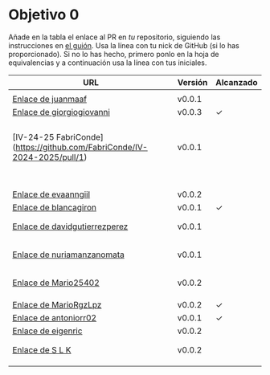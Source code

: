 # Objetivo 0

Añade en la tabla el enlace al PR en *tu* repositorio, siguiendo las
instrucciones en [el guión](http://jj.github.io/IV/documentos/proyecto/0.Repositorio). Usa
la línea con tu nick de GitHub (si lo has proporcionado). Si no lo has hecho,
primero ponlo en la hoja de equivalencias y a continuación usa la línea con tus
iniciales.

| URL                                                                                                             | Versión | Alcanzado |
|-----------------------------------------------------------------------------------------------------------------|---------|-----------|
| <!-- Enlace de A E S -->                                                                                        |         |           |
| [Enlace de juanmaaf](https://github.com/juanmaaf/Time-MoneyController/pull/1)                                   | v0.0.1  |           |
| [Enlace de giorgiogiovanni](https://github.com/giorgiogiovanni/PacketManager/pull/1)                            | v0.0.3  | ✓         |
| <!-- Enlace de B R J -->                                                                                        |         |           |
| <!-- Enlace de sweetiepitie -->                                                                                 |         |           |
| <!-- Enlace de jacarmona364 -->                                                                                 |         |           |
| <!-- Enlace de C L L M -->                                                                                      |         |           |
| [IV-24-25 FabriConde] (https://github.com/FabriConde/IV-2024-2025/pull/1)                                       | v0.0.1  |           |
| <!-- Enlace de FerniCuesta -->                                                                                  |         |           |
| <!-- Enlace de D L -->                                                                                          |         |           |
| <!-- Enlace de adiazcencillo -->                                                                                |         |           |
| <!-- Enlace de hossam1522 -->                                                                                   |         |           |
| <!-- Enlace de clara99gf -->                                                                                    |         |           |
| <!-- Enlace de Antoniogm03 -->                                                                                  |         |           |
| <!-- Enlace de G M F J -->                                                                                      |         |           |
| <!-- Enlace de G P S -->                                                                                        |         |           |
| [Enlace de evaanngiil](https://github.com/evaanngiil/PresentCreator/pull/1)                                     | v0.0.2  |           |
| [Enlace de blancagiron](https://github.com/blancagiron/SeguraSenior/pull/1)                                     | v0.0.1  | ✓         |
| <!-- Enlace de GaelGoncalvesAlba -->                                                                            |         |           |
| <!-- Enlace de abbonno -->                                                                                      |         |           |
| [Enlace de davidgutierrezperez](https://github.com/davidgutierrezperez/Axel/pull/1)                             | v0.0.1  |           |
| <!-- Enlace de H M -->                                                                                          |         |           |
| <!-- Enlace de I M -->                                                                                          |         |           |
| <!-- Enlace de L D C L M C -->                                                                                  |         |           |
| <!-- Enlace de L B J -->                                                                                        |         |           |
| <!-- Enlace de L A J A -->                                                                                      |         |           |
| <!-- Enlace de M M N --> [Enlace de nuriamanzanomata](https://github.com/mmnuria/PersonalSportCalendary/pull/1) | v0.0.1  |           |
| <!-- Enlace de M S C -->                                                                                        |         |           |
| <!-- Enlace de N C J -->                                                                                        |         |           |
| <!-- Enlace de N G P -->                                                                                        |         |           |
| <!-- Enlace de Carlosmapego8 -->                                                                                |         |           |
| <!-- Enlace de P B H -->                                                                                        |         |           |
| <!-- Enlace de Mario25402 --> [Enlace de Mario25402](https://github.com/Mario25402/Calendar/pull/2)             | v0.0.2  |           |
| <!-- Enlace de R C P -->                                                                                        |         |           |
| <!-- Enlace de mrh117 -->                                                                                       |         |           |
| <!-- Enlace de R D R L -->                                                                                      |         |           |
| [Enlace de MarioRgzLpz](https://github.com/MarioRgzLpz/ArbitrageBets/pull/1)                                    | v0.0.2  |     ✓      |
| [Enlace de antoniorr02](https://github.com/antoniorr02/MenuConsulter/pull/1)                                    | v0.0.1  |     ✓       |
| [Enlace de eigenric](https://github.com/eigenric/lyricfeel/pull/1)                                              | v0.0.2  |           |
| <!-- Enlace de enger2003 -->                                                                                    |         |           |
| <!-- Enlace de R S A -->                                                                                        |         |           |
| [Enlace de S L K ](https://github.com/wickeet/Tripoli/pull/1)                                                   | v0.0.2  |           |
| <!-- Enlace de ChinChainis -->                                                                                  |         |           |
| <!-- Enlace de S V A B S -->                                                                                    |         |           |
| <!-- Enlace de T L P -->                                                                                        |         |           |
